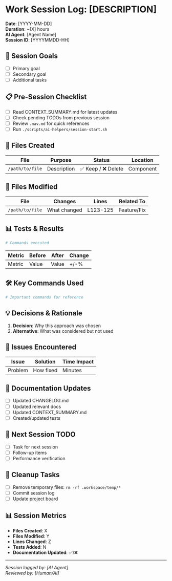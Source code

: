 # Work Session Log: [DESCRIPTION]
**Date**: [YYYY-MM-DD]  
**Duration**: ~[X] hours  
**AI Agent**: [Agent Name]  
**Session ID**: [YYYYMMDD-HH]

## 🎯 Session Goals
- [ ] Primary goal
- [ ] Secondary goal
- [ ] Additional tasks

## 📋 Pre-Session Checklist
- [ ] Read CONTEXT_SUMMARY.md for latest updates
- [ ] Check pending TODOs from previous session
- [ ] Review `.nav.md` for quick references
- [ ] Run `./scripts/ai-helpers/session-start.sh`

## 📁 Files Created
| File | Purpose | Status | Location |
|------|---------|--------|----------|
| `/path/to/file` | Description | ✅ Keep / ❌ Delete | Component |

## 🔧 Files Modified
| File | Changes | Lines | Related To |
|------|---------|-------|------------|
| `/path/to/file` | What changed | L123-125 | Feature/Fix |

## 📊 Tests & Results
```bash
# Commands executed
```

| Metric | Before | After | Change |
|--------|--------|-------|--------|
| Metric | Value | Value | +/-% |

## 🛠️ Key Commands Used
```bash
# Important commands for reference
```

## 💡 Decisions & Rationale
1. **Decision**: Why this approach was chosen
2. **Alternative**: What was considered but not used

## 🐛 Issues Encountered
| Issue | Solution | Time Impact |
|-------|----------|-------------|
| Problem | How fixed | Minutes |

## 📝 Documentation Updates
- [ ] Updated CHANGELOG.md
- [ ] Updated relevant docs
- [ ] Updated CONTEXT_SUMMARY.md
- [ ] Created/updated tests

## 🚀 Next Session TODO
- [ ] Task for next session
- [ ] Follow-up items
- [ ] Performance verification

## 🧹 Cleanup Tasks
- [ ] Remove temporary files: `rm -rf .workspace/temp/*`
- [ ] Commit session log
- [ ] Update project board

## 📊 Session Metrics
- **Files Created**: X
- **Files Modified**: Y
- **Lines Changed**: Z
- **Tests Added**: N
- **Documentation Updated**: ✅/❌

---
*Session logged by: [AI Agent]*  
*Reviewed by: [Human/AI]*